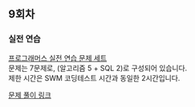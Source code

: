 ## 9회차
### 실전 연습
[프로그래머스 실전 연습 문제 세트](https://school.programmers.co.kr/learn/challenges?order=recent&page=1&partIds=17615%2C21366)  
문제는 7문제로, (알고리즘 5 + SQL 2)로 구성되어 있습니다.  
제한 시간은 SWM 코딩테스트 시간과 동일한 2시간입니다.  

[문제 풀이 링크](https://ggyuchive.tistory.com/29)